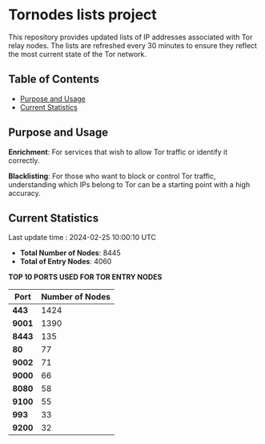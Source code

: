 # Tornodes lists project

This repository provides updated lists of IP addresses associated with Tor relay nodes. The lists are refreshed every 30 minutes to ensure they reflect the most current state of the Tor network.

## Table of Contents

- [Purpose and Usage](#purpose-and-usage)
- [Current Statistics](#current-statistics)


## Purpose and Usage

**Enrichment**: For services that wish to allow Tor traffic or identify it correctly.

**Blacklisting**: For those who want to block or control Tor traffic, understanding which IPs belong to Tor can be a starting point with a high accuracy.

## Current Statistics

Last update time : 2024-02-25 10:00:10 UTC

- **Total Number of Nodes**: 8445
- **Total of Entry Nodes**: 4060

**TOP 10 PORTS USED FOR TOR ENTRY NODES**

| **Port** | **Number of Nodes** |
|------|-----------------|
| **443**   | 1424  |
| **9001**   | 1390  |
| **8443**   | 135  |
| **80**   | 77  |
| **9002**   | 71  |
| **9000**   | 66  |
| **8080**   | 58  |
| **9100**   | 55  |
| **993**   | 33  |
| **9200**   | 32  |

